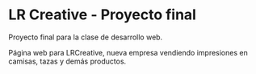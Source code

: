 # LR Creative - Proyecto final

Proyecto final para la clase de desarrollo web. 

Página web para LRCreative, nueva empresa vendiendo impresiones en camisas, tazas y demás productos. 
